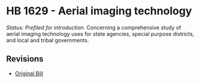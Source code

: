 # HB 1629 - Aerial imaging technology
*Status: Prefiled for introduction.*
Concerning a comprehensive study of aerial imaging technology uses for state agencies, special purpose districts, and local and tribal governments.

## Revisions
* [Original Bill](1/)